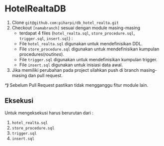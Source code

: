 # HotelRealtaDB 

1. Clone `git@github.com:piharpi/db_hotel_realta.git`
2. Checkout `[namabranch]`  sesuai dengan module masing-masing
    - terdapat 4 files (`hotel_realta.sql`, `store_procedure.sql`, `trigger.sql`, `insert.sql`) :
    - File `hotel_realta.sql` digunakan untuk mendefinisikan DDL.
    - File `store_procedure.sql` digunakan untuk mendefinisikan kumpulan procedures(_routines_).
    - File `trigger.sql` digunakan untuk mendefinisikan kumpulan trigger. 
    - File `insert.sql` digunakan untuk inisiasi data awal.
3. Jika memiliki perubahan pada project silahkan push di branch masing-masing dan pull request. 

_***)**_ Sebelum Pull Request pastikan tidak mengganggu fitur module lain. 

## Eksekusi
Untuk mengeksekusi harus berurutan dari :
1. `hotel_realta.sql` 
2. `store_procedure.sql`
3. `trigger.sql`
4. `insert.sql`